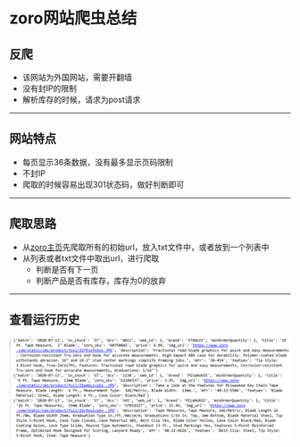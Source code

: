 # zoro网站爬虫总结

## 反爬
* 该网站为外国网站，需要开翻墙
* 没有封IP的限制
* 解析库存的时候，请求为post请求
***

## 网站特点
* 每页显示36条数据，没有最多显示页码限制
* 不封IP
* 爬取的时候容易出现301状态码，做好判断即可
***

## 爬取思路
* 从[zoro主页](https://www.zoro.com/)先爬取所有的初始url，放入txt文件中，或者放到一个列表中
* 从列表或者txt文件中取出url，进行爬取
    * 判断是否有下一页
    * 判断产品是否有库存，库存为0的放弃
***
    
## 查看运行历史
![run_history](RESULT.png)
 